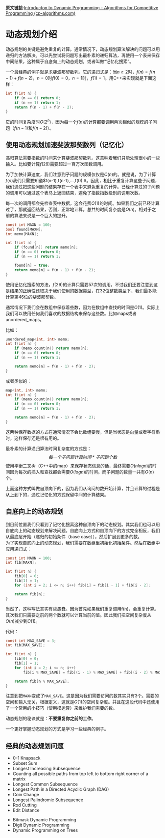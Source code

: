 **原文链接**:[Introducton to Dynamic Programming - Algorithms for Competitive Programming (cp-algorithms.com)](https://cp-algorithms.com/dynamic_programming/intro-to-dp.html)


# 动态规划介绍

动态规划的关键是避免重复的计算。通常情况下，动态规划算法解决的问题可以用递归的方法解决。可以先尝试将问题写出最朴素的递归算法，再使用一个表来保存中间结果，这种属于自底向上的动态规划，或者叫做“记忆化搜索”。

一个最经典的例子就是求斐波那契数列。它的递归式是：当$n \geq 2$时，$f(n) = f(n - 1) + f(n - 2)$，$n = 0$时$f(0) = 0$，$n = 1$时，$f(1) = 1$。用C++来实现就是下面这样：

```c
int f(int n) {
    if (n == 0) return 0;
    if (n == 1) return 1;
    return f(n - 1) + f(n - 2);
}
```

它的时间复杂度时$O(2^n)$，因为每一个$f(n)$的计算都要调用两次相似的规模的子问题（$f(n-1)$和$f(n-2)$）。

## 使用动态规划加速斐波那契数列（记忆化）

递归算法需要指数的时间来计算斐波那契数列。这意味着我们只能处理很小的一些输入。比如要计算$f(29)$需要超过一百万次函数调用。

为了加快计算速度，我们注意到子问题的规模仅仅是$O(n)$的。就是说，为了计算$f(n)$我们只需要知道$f(n-1),f(n-1),...,f(0) $。因此，相比于重复计算这些子问题，我们通过把这些问题的结果存在一个表中来避免重复的计算。已经计算过的子问题的调用可以通过这个表马上返回结果，避免了指数指数级别的调用次数。

每一次的调用都会先检查表中数据，这会花费$O(1)$的时间。如果我们之前已经计算过了，那就返回结果，否则，正常地计算。总共的时间复杂度是$O(n)$。相对于之前的算法来说是一个巨大的提升。

```c
const int MAXN = 100;
bool found[MAXN];
int memo[MAXN];

int f(int n) {
    if (found[n]) return memo[n];
    if (n == 0) return 0;
    if (n == 1) return 1;

    found[n] = true;
    return memo[n] = f(n - 1) + f(n - 2);
}
```

使用记忆化搜索的方法，$f(29)$的计算只需要57次的调用。不过我们还要注意到这是结果的正确性还取决于我们使用的数据类型，在32位整数类型下，我们最多能计算第46位的斐波那契数。

通常情况下我们会在数组中保存着些数，因为在数组中查找的时间是$O(1)$。实际上我们可以使用任何我们喜欢的数据结构来保存这些数。比如maps或者unordered_maps。

比如：

```c
unordered_map<int, int> memo;
int f(int n) {
    if (memo.count(n)) return memo[n];
    if (n == 0) return 0;
    if (n == 1) return 1;

    return memo[n] = f(n - 1) + f(n - 2);
}
```

或者类似的：

```c
map<int, int> memo;
int f(int n) {
    if (memo.count(n)) return memo[n];
    if (n == 0) return 0;
    if (n == 1) return 1;

    return memo[n] = f(n - 1) + f(n - 2);
}
```

这两种保存数据的方式在通常情况下会比数组要慢，但是当状态是向量或者字符串时，这样保存还是很有用的。

最朴素的计算递归算法时间复杂度的方式是：
$$
每一个子问题计算时间 * 子问题个数
$$
使用平衡二叉树（C++中的map）来保存状态信息的话，最终需要$O(nlogn)$的时间因为每次的插入和查找都会需要$O(logn)$的时间。而子问题的数量一共有$O(n)$个。

上面这种方式叫做自顶向下的，因为我们从询问的数开始计算，并且计算的过程是从上到下的，通过记忆化的方式保留中间的计算结果。

## 自底向上的动态规划

到目前位置我们只看到了记忆化搜索这种自顶向下的动态规划。其实我们也可以用自底向上的动态规划来解决问题。自底向上方式和自顶向下的方式完全相反，我们从最底层开始（递归的初始条件（base case）），然后扩展到更多的数。\
为了实现自底向上的动态规划，我们需要在数组里初始化初始条件。然后在数组中应用递归式：

```c
const int MAXN = 100;
int fib[MAXN];

int f(int n) {
    fib[0] = 0;
    fib[1] = 1;
    for (int i = 2; i <= n; i++) fib[i] = fib[i - 1] + fib[i - 2];

    return fib[n];
}
```

当然了，这种写法其实有些愚蠢。因为首先如果我们重复调用f(n)，会重复计算。其次我们只需要之前的两个数就可以计算当前的值。因此我们把空间复杂度从$O(n)$减少到$O(1)$。

代码：

```c
const int MAX_SAVE = 3;
int fib[MAX_SAVE];

int f(int n) {
    fib[0] = 0;
    fib[1] = 1;
    for (int i = 2; i <= n; i++)
        fib[i % MAX_SAVE] = fib[(i - 1) % MAX_SAVE] + fib[(i - 2) % MAX_SAVE];

    return fib[n % MAX_SAVE];
}
```

注意到把`MAXN`变成了`MAX_SAVE`。这是因为我们需要访问的数其实只有3个。需要的空间和输入无关，根据定义，这就是$O(1)$的空间复杂度。并且在这段代码中还使用了一个常用的小技巧（使用模运算）来维护我们需要的数。

动态规划的秘诀就是：**不要重复你之前的工作**。

一个更好掌握动态规划的方式是学习一些经典的例子。

## 经典的动态规划问题

* 0-1 Knapsack
* Subset Sum
* Longest Increasing Subsequence
* Counting all possible paths from top left to bottom right corner of a matrix
* Longest Common Subsequence
* Longest Path in a Directed Acyclic Graph (DAG)
* Coin Change
* Longest Palindromic Subsequence
* Rod Cutting
* Edit Distance

- Bitmask Dynamic Programming
- Digit Dynamic Programming
- Dynamic Programming on Trees